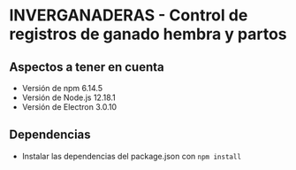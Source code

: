 # INVERGANADERAS - Control de registros de ganado hembra y partos
## Aspectos a tener en cuenta
* Versión de npm 6.14.5
* Versión de Node.js 12.18.1
* Versión de Electron 3.0.10

## Dependencias
* Instalar las dependencias del package.json con ```npm install```